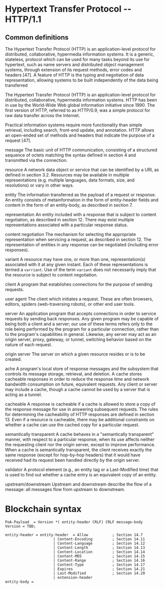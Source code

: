 # Hypertext Transfer Protocol -- HTTP/1.1

## Common definitions

The Hypertext Transfer Protocol (HTTP) is an application-level
 protocol for distributed, collaborative, hypermedia information
 systems. It is a generic, stateless, protocol which can be used for
 many tasks beyond its use for hypertext, such as name servers and
 distributed object management systems, through extension of its
 request methods, error codes and headers [47]. A feature of HTTP is
 the typing and negotiation of data representation, allowing systems
 to be built independently of the data being transferred

 The Hypertext Transfer Protocol (HTTP) is an application-level
 protocol for distributed, collaborative, hypermedia information
 systems. HTTP has been in use by the World-Wide Web global
 information initiative since 1990. The first version of HTTP,
 referred to as HTTP/0.9, was a simple protocol for raw data transfer
 across the Internet.

 Practical information systems require more functionality than simple
 retrieval, including search, front-end update, and annotation. HTTP
 allows an open-ended set of methods and headers that indicate the
 purpose of a request [47].

 message
 The basic unit of HTTP communication, consisting of a structured
 sequence of octets matching the syntax defined in section 4 and
 transmitted via the connection.

 resource
 A network data object or service that can be identified by a URI,
 as defined in section 3.2. Resources may be available in multiple
 representations (e.g. multiple languages, data formats, size, and
 resolutions) or vary in other ways.

 entity
 The information transferred as the payload of a request or
 response. An entity consists of metainformation in the form of
 entity-header fields and content in the form of an entity-body, as
 described in section 7.

 representation
 An entity included with a response that is subject to content
 negotiation, as described in section 12. There may exist multiple
 representations associated with a particular response status.

 content negotiation
 The mechanism for selecting the appropriate representation when
 servicing a request, as described in section 12. The
 representation of entities in any response can be negotiated
 (including error responses).

 variant
 A resource may have one, or more than one, representation(s)
 associated with it at any given instant. Each of these
 representations is termed a `varriant`. Use of the term `variant`
 does not necessarily imply that the resource is subject to content
 negotiation.

 client
 A program that establishes connections for the purpose of sending
 requests.

 user agent
 The client which initiates a request. These are often browsers,
 editors, spiders (web-traversing robots), or other end user tools.

 server
 An application program that accepts connections in order to
 service requests by sending back responses. Any given program may
 be capable of being both a client and a server; our use of these
 terms refers only to the role being performed by the program for a
 particular connection, rather than to the program's capabilities
 in general. Likewise, any server may act as an origin server,
 proxy, gateway, or tunnel, switching behavior based on the nature
 of each request.

 origin server
 The server on which a given resource resides or is to be created.

 ache
 A program's local store of response messages and the subsystem
 that controls its message storage, retrieval, and deletion. A
 cache stores cacheable responses in order to reduce the response
 time and network bandwidth consumption on future, equivalent
 requests. Any client or server may include a cache, though a cache
 cannot be used by a server that is acting as a tunnel.

 cacheable
 A response is cacheable if a cache is allowed to store a copy of
 the response message for use in answering subsequent requests. The
 rules for determining the cacheability of HTTP responses are
 defined in section 13. Even if a resource is cacheable, there may
 be additional constraints on whether a cache can use the cached
 copy for a particular request.

 semantically transparent
 A cache behaves in a "semantically transparent" manner, with
 respect to a particular response, when its use affects neither the
 requesting client nor the origin server, except to improve
 performance. When a cache is semantically transparent, the client
 receives exactly the same response (except for hop-by-hop headers)
 that it would have received had its request been handled directly
 by the origin server.

 validator
 A protocol element (e.g., an entity tag or a Last-Modified time)
 that is used to find out whether a cache entry is an equivalent
 copy of an entity.

 upstream/downstream
 Upstream and downstream describe the flow of a message: all
 messages flow from upstream to downstream.

# Blockchain syntax

 

```
PoA-Payload  = Version *( entity-header CRLF) CRLF message-body
Version = TBD;
```

```
entity-header = entity-header  = Allow           ; Section 14.7
                      | Content-Encoding         ; Section 14.11
                      | Content-Language         ; Section 14.12
                      | Content-Length           ; Section 14.13
                      | Content-Location         ; Section 14.14
                      | Content-MD5              ; Section 14.15
                      | Content-Range            ; Section 14.16
                      | Content-Type             ; Section 14.17
                      | Expires                  ; Section 14.21
                      | Last-Modified            ; Section 14.29
                      | extension-header
entity-body =
```
